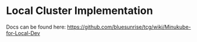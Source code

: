 # Local Cluster Implementation

Docs can be found here: https://github.com/bluesunrise/tcg/wiki/Minukube-for-Local-Dev


